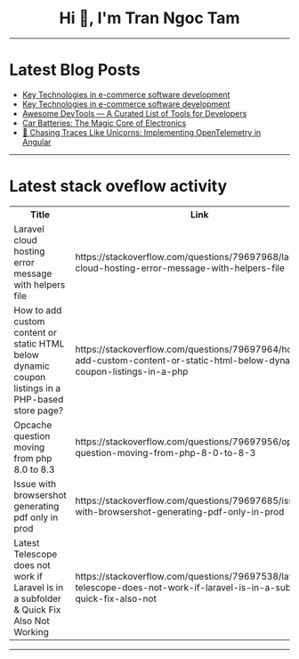<h1 align="center">Hi 👋, I'm Tran Ngoc Tam</h1>

---

# Latest Blog Posts 
<!-- BLOG-POST-LIST:START -->
- [Key Technologies in e-commerce software development](https://dev.to/techverdi/key-technologies-in-e-commerce-software-development-1d4b)
- [Key Technologies in e-commerce software development](https://dev.to/techverdi/key-technologies-in-e-commerce-software-development-181d)
- [Awesome DevTools — A Curated List of Tools for Developers](https://dev.to/devush/awesome-devtools-a-curated-list-of-tools-for-developers-4lkd)
- [Car Batteries: The Magic Core of Electronics](https://dev.to/ersajay/car-batteries-the-magic-core-of-electronics-3fg5)
- [🦄 Chasing Traces Like Unicorns: Implementing OpenTelemetry in Angular](https://dev.to/marialurdes_dehtiarenko_/chasing-traces-like-unicorns-implementing-opentelemetry-in-angular-233b)
<!-- BLOG-POST-LIST:END -->

---

# Latest stack oveflow activity
<table>
  <tr><th>Title</th><th>Link</th></tr>
  <!-- STACKOVERFLOW:START --><tr><td>Laravel cloud hosting error message with helpers file</td><td>https://stackoverflow.com/questions/79697968/laravel-cloud-hosting-error-message-with-helpers-file</td></tr><tr><td>How to add custom content or static HTML below dynamic coupon listings in a PHP-based store page?</td><td>https://stackoverflow.com/questions/79697964/how-to-add-custom-content-or-static-html-below-dynamic-coupon-listings-in-a-php</td></tr><tr><td>Opcache question moving from php 8.0 to 8.3</td><td>https://stackoverflow.com/questions/79697956/opcache-question-moving-from-php-8-0-to-8-3</td></tr><tr><td>Issue with browsershot generating pdf only in prod</td><td>https://stackoverflow.com/questions/79697685/issue-with-browsershot-generating-pdf-only-in-prod</td></tr><tr><td>Latest Telescope does not work if Laravel is in a subfolder &amp; Quick Fix Also Not Working</td><td>https://stackoverflow.com/questions/79697538/latest-telescope-does-not-work-if-laravel-is-in-a-subfolder-quick-fix-also-not</td></tr><!-- STACKOVERFLOW:END -->
</table>

---



